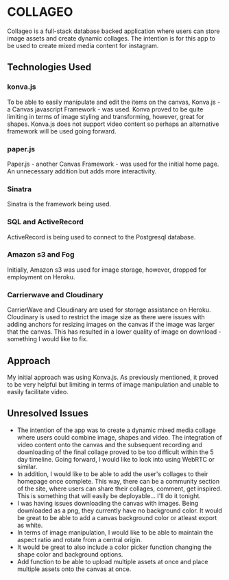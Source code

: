 # COLLAGEO  
Collageo is a full-stack database backed application where users can store image assets and create dynamic collages. The intention is for this app to be used to create mixed media content for instagram.

## Technologies Used
### konva.js
To be able to easily manipulate and edit the items on the canvas, Konva.js - a Canvas javascript Framework - was used. Konva proved to be quite limiting in terms of image styling and transforming, however, great for shapes. Konva.js does not support video content so perhaps an alternative framework will be used going forward.
### paper.js
Paper.js - another Canvas Framework - was used for the initial home page. An unnecessary addition but adds more interactivity.
### Sinatra
Sinatra is the framework being used.
### SQL and ActiveRecord
ActiveRecord is being used to connect to the Postgresql database.
### Amazon s3 and Fog
Initially, Amazon s3 was used for image storage, however, dropped for employment on Heroku.
### Carrierwave and Cloudinary
CarrierWave and Cloudinary are used for storage assistance on Heroku. Cloudinary is used to restrict the image size as there were issues with adding anchors for resizing images on the canvas if the image was larger that the canvas. This has resulted in a lower quality of image on download - something I would like to fix.

## Approach
My initial approach was using Konva.js. As previously mentioned, it proved to be very helpful but limiting in terms of image manipulation and unable to easily facilitate video.

## Unresolved Issues
- The intention of the app was to create a dynamic mixed media collage where users could combine image, shapes and video. The integration of video content onto the canvas and the subsequent recording and downloading of the final collage proved to be too difficult within the 5 day timeline. Going forward, I would like to look into using WebRTC or similar.
- In addition, I would like to be able to add the user's collages to their homepage once complete. This way, there can be a community section of the site, where users can share their collages, comment, get inspired. This is something that will easily be deployable... I'll do it tonight.
- I was having issues downloading the canvas with images. Being downloaded as a png, they currently have no background color. It would be great to be able to add a canvas background color or atleast export as white.
- In terms of image manipulation, I would like to be able to maintain the aspect ratio and rotate from a central origin.
- It would be great to also include a color picker function changing the shape color and background options.
- Add function to be able to upload multiple assets at once and place multiple assets onto the canvas at once.
